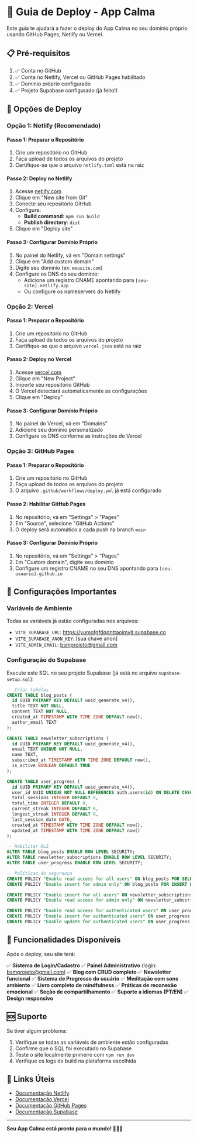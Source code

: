 # 🚀 Guia de Deploy - App Calma

Este guia te ajudará a fazer o deploy do App Calma no seu domínio próprio usando GitHub Pages, Netlify ou Vercel.

## 📋 Pré-requisitos

1. ✅ Conta no GitHub
2. ✅ Conta no Netlify, Vercel ou GitHub Pages habilitado
3. ✅ Domínio próprio configurado
4. ✅ Projeto Supabase configurado (já feito!)

## 🎯 Opções de Deploy

### Opção 1: Netlify (Recomendado)

#### Passo 1: Preparar o Repositório
1. Crie um repositório no GitHub
2. Faça upload de todos os arquivos do projeto
3. Certifique-se que o arquivo `netlify.toml` está na raiz

#### Passo 2: Deploy no Netlify
1. Acesse [netlify.com](https://netlify.com)
2. Clique em "New site from Git"
3. Conecte seu repositório GitHub
4. Configure:
   - **Build command**: `npm run build`
   - **Publish directory**: `dist`
5. Clique em "Deploy site"

#### Passo 3: Configurar Domínio Próprio
1. No painel do Netlify, vá em "Domain settings"
2. Clique em "Add custom domain"
3. Digite seu domínio (ex: `meusite.com`)
4. Configure os DNS do seu domínio:
   - Adicione um registro CNAME apontando para `[seu-site].netlify.app`
   - Ou configure os nameservers do Netlify

### Opção 2: Vercel

#### Passo 1: Preparar o Repositório
1. Crie um repositório no GitHub
2. Faça upload de todos os arquivos do projeto
3. Certifique-se que o arquivo `vercel.json` está na raiz

#### Passo 2: Deploy no Vercel
1. Acesse [vercel.com](https://vercel.com)
2. Clique em "New Project"
3. Importe seu repositório GitHub
4. O Vercel detectará automaticamente as configurações
5. Clique em "Deploy"

#### Passo 3: Configurar Domínio Próprio
1. No painel do Vercel, vá em "Domains"
2. Adicione seu domínio personalizado
3. Configure os DNS conforme as instruções do Vercel

### Opção 3: GitHub Pages

#### Passo 1: Preparar o Repositório
1. Crie um repositório no GitHub
2. Faça upload de todos os arquivos do projeto
3. O arquivo `.github/workflows/deploy.yml` já está configurado

#### Passo 2: Habilitar GitHub Pages
1. No repositório, vá em "Settings" > "Pages"
2. Em "Source", selecione "GitHub Actions"
3. O deploy será automático a cada push na branch `main`

#### Passo 3: Configurar Domínio Próprio
1. No repositório, vá em "Settings" > "Pages"
2. Em "Custom domain", digite seu domínio
3. Configure um registro CNAME no seu DNS apontando para `[seu-usuario].github.io`

## 🔧 Configurações Importantes

### Variáveis de Ambiente
Todas as variáveis já estão configuradas nos arquivos:
- `VITE_SUPABASE_URL`: https://yumofgfdqdnttaoimvjt.supabase.co
- `VITE_SUPABASE_ANON_KEY`: [sua chave anon]
- `VITE_ADMIN_EMAIL`: bsmprojeto@gmail.com

### Configuração do Supabase
Execute este SQL no seu projeto Supabase (já está no arquivo `supabase-setup.sql`):

```sql
-- Criar tabelas
CREATE TABLE blog_posts (
  id UUID PRIMARY KEY DEFAULT uuid_generate_v4(),
  title TEXT NOT NULL,
  content TEXT NOT NULL,
  created_at TIMESTAMP WITH TIME ZONE DEFAULT now(),
  author_email TEXT
);

CREATE TABLE newsletter_subscriptions (
  id UUID PRIMARY KEY DEFAULT uuid_generate_v4(),
  email TEXT UNIQUE NOT NULL,
  name TEXT,
  subscribed_at TIMESTAMP WITH TIME ZONE DEFAULT now(),
  is_active BOOLEAN DEFAULT TRUE
);

CREATE TABLE user_progress (
  id UUID PRIMARY KEY DEFAULT uuid_generate_v4(),
  user_id UUID UNIQUE NOT NULL REFERENCES auth.users(id) ON DELETE CASCADE,
  total_sessions INTEGER DEFAULT 0,
  total_time INTEGER DEFAULT 0,
  current_streak INTEGER DEFAULT 0,
  longest_streak INTEGER DEFAULT 0,
  last_session_date DATE,
  created_at TIMESTAMP WITH TIME ZONE DEFAULT now(),
  updated_at TIMESTAMP WITH TIME ZONE DEFAULT now()
);

-- Habilitar RLS
ALTER TABLE blog_posts ENABLE ROW LEVEL SECURITY;
ALTER TABLE newsletter_subscriptions ENABLE ROW LEVEL SECURITY;
ALTER TABLE user_progress ENABLE ROW LEVEL SECURITY;

-- Políticas de segurança
CREATE POLICY "Enable read access for all users" ON blog_posts FOR SELECT USING (TRUE);
CREATE POLICY "Enable insert for admin only" ON blog_posts FOR INSERT WITH CHECK (auth.email() = 'bsmprojeto@gmail.com');

CREATE POLICY "Enable insert for all users" ON newsletter_subscriptions FOR INSERT WITH CHECK (TRUE);
CREATE POLICY "Enable read access for admin only" ON newsletter_subscriptions FOR SELECT USING (auth.email() = 'bsmprojeto@gmail.com');

CREATE POLICY "Enable read access for authenticated users" ON user_progress FOR SELECT USING (auth.uid() = user_id);
CREATE POLICY "Enable insert for authenticated users" ON user_progress FOR INSERT WITH CHECK (auth.uid() = user_id);
CREATE POLICY "Enable update for authenticated users" ON user_progress FOR UPDATE USING (auth.uid() = user_id);
```

## 🎉 Funcionalidades Disponíveis

Após o deploy, seu site terá:

✅ **Sistema de Login/Cadastro**
✅ **Painel Administrativo** (login: bsmprojeto@gmail.com)
✅ **Blog com CRUD completo**
✅ **Newsletter funcional**
✅ **Sistema de Progresso do usuário**
✅ **Meditação com sons ambiente**
✅ **Livro completo de mindfulness**
✅ **Práticas de reconexão emocional**
✅ **Seção de compartilhamento**
✅ **Suporte a idiomas (PT/EN)**
✅ **Design responsivo**

## 🆘 Suporte

Se tiver algum problema:
1. Verifique se todas as variáveis de ambiente estão configuradas
2. Confirme que o SQL foi executado no Supabase
3. Teste o site localmente primeiro com `npm run dev`
4. Verifique os logs de build na plataforma escolhida

## 🔗 Links Úteis

- [Documentação Netlify](https://docs.netlify.com/)
- [Documentação Vercel](https://vercel.com/docs)
- [Documentação GitHub Pages](https://docs.github.com/en/pages)
- [Documentação Supabase](https://supabase.com/docs)

---

**Seu App Calma está pronto para o mundo! 🧘‍♀️✨**

